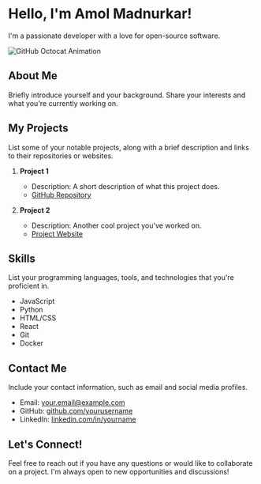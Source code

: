 # Hello, I'm Amol Madnurkar!

I'm a passionate developer with a love for open-source software.

![GitHub Octocat Animation](https://octodex.github.com/images/privateinvestocat.jpg)

## About Me

Briefly introduce yourself and your background. Share your interests and what you're currently working on.

## My Projects

List some of your notable projects, along with a brief description and links to their repositories or websites.

1. **Project 1**
   - Description: A short description of what this project does.
   - [GitHub Repository](https://github.com/yourusername/project1)

2. **Project 2**
   - Description: Another cool project you've worked on.
   - [Project Website](https://www.project2.com)

## Skills

List your programming languages, tools, and technologies that you're proficient in.

- JavaScript
- Python
- HTML/CSS
- React
- Git
- Docker

## Contact Me

Include your contact information, such as email and social media profiles.

- Email: [your.email@example.com](mailto:your.email@example.com)
- GitHub: [github.com/yourusername](https://github.com/yourusername)
- LinkedIn: [linkedin.com/in/yourname](https://www.linkedin.com/in/yourname)

## Let's Connect!

Feel free to reach out if you have any questions or would like to collaborate on a project. I'm always open to new opportunities and discussions!
